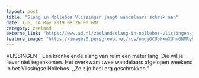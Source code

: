 ```yaml
---
layout: post
title: "Slang in Nollebos Vlissingen jaagt wandelaars schrik aan"
date: Tue, 14 May 2019 08:26:00 GMT
category: zeeland
externe_link: "https://www.ad.nl/zeeland/slang-in-nollebos-vlissingen-jaagt-wandelaars-schrik-aan~a7231bf0/"
feature_image: "https://images0.persgroep.net/rcs/nmgjGCUpHkwXUhm6NMReRroUKpk/diocontent/148330826/_fitwidth/400/?appId=21791a8992982cd8da851550a453bd7f&quality=0.7"
---
```


VLISSINGEN - Een kronkelende slang van ruim een meter lang. Die wil je liever niet tegenkomen. Het overkwam twee wandelaars afgelopen weekend in het Vlissingse Nollebos. ,,Ze zijn heel erg geschrokken.”
